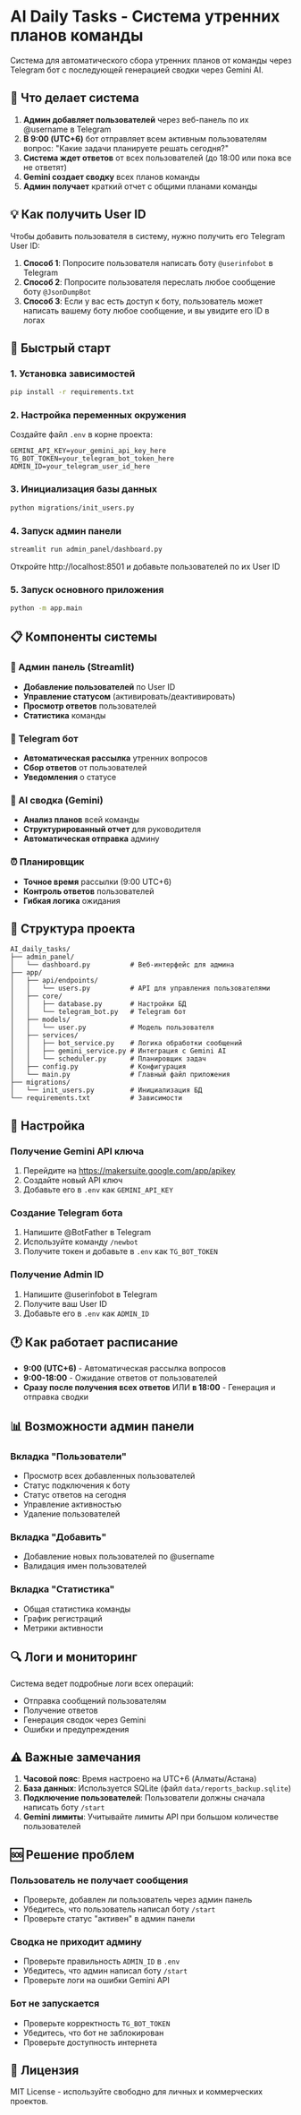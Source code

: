 # AI Daily Tasks - Система утренних планов команды

Система для автоматического сбора утренних планов от команды через Telegram бот с последующей генерацией сводки через Gemini AI.

## 🎯 Что делает система

1. **Админ добавляет пользователей** через веб-панель по их @username в Telegram
2. **В 9:00 (UTC+6)** бот отправляет всем активным пользователям вопрос: "Какие задачи планируете решать сегодня?"
3. **Система ждет ответов** от всех пользователей (до 18:00 или пока все не ответят)
4. **Gemini создает сводку** всех планов команды
5. **Админ получает** краткий отчет с общими планами команды

## 💡 Как получить User ID

Чтобы добавить пользователя в систему, нужно получить его Telegram User ID:

1. **Способ 1**: Попросите пользователя написать боту `@userinfobot` в Telegram
2. **Способ 2**: Попросите пользователя переслать любое сообщение боту `@JsonDumpBot`
3. **Способ 3**: Если у вас есть доступ к боту, пользователь может написать вашему боту любое сообщение, и вы увидите его ID в логах

## 🚀 Быстрый старт

### 1. Установка зависимостей
```bash
pip install -r requirements.txt
```

### 2. Настройка переменных окружения
Создайте файл `.env` в корне проекта:
```env
GEMINI_API_KEY=your_gemini_api_key_here
TG_BOT_TOKEN=your_telegram_bot_token_here
ADMIN_ID=your_telegram_user_id_here
```

### 3. Инициализация базы данных
```bash
python migrations/init_users.py
```

### 4. Запуск админ панели
```bash
streamlit run admin_panel/dashboard.py
```
Откройте http://localhost:8501 и добавьте пользователей по их User ID

### 5. Запуск основного приложения
```bash
python -m app.main
```

## 📋 Компоненты системы

### 🔧 Админ панель (Streamlit)
- **Добавление пользователей** по User ID
- **Управление статусом** (активировать/деактивировать)
- **Просмотр ответов** пользователей
- **Статистика** команды

### 🤖 Telegram бот
- **Автоматическая рассылка** утренних вопросов
- **Сбор ответов** от пользователей
- **Уведомления** о статусе

### 🧠 AI сводка (Gemini)
- **Анализ планов** всей команды
- **Структурированный отчет** для руководителя
- **Автоматическая отправка** админу

### ⏰ Планировщик
- **Точное время** рассылки (9:00 UTC+6)
- **Контроль ответов** пользователей
- **Гибкая логика** ожидания

## 📁 Структура проекта

```
AI_daily_tasks/
├── admin_panel/
│   └── dashboard.py          # Веб-интерфейс для админа
├── app/
│   ├── api/endpoints/
│   │   └── users.py          # API для управления пользователями
│   ├── core/
│   │   ├── database.py       # Настройки БД
│   │   └── telegram_bot.py   # Telegram бот
│   ├── models/
│   │   └── user.py           # Модель пользователя
│   ├── services/
│   │   ├── bot_service.py    # Логика обработки сообщений
│   │   ├── gemini_service.py # Интеграция с Gemini AI
│   │   └── scheduler.py      # Планировщик задач
│   ├── config.py             # Конфигурация
│   └── main.py               # Главный файл приложения
├── migrations/
│   └── init_users.py         # Инициализация БД
└── requirements.txt          # Зависимости
```

## 🔐 Настройка

### Получение Gemini API ключа
1. Перейдите на https://makersuite.google.com/app/apikey
2. Создайте новый API ключ
3. Добавьте его в `.env` как `GEMINI_API_KEY`

### Создание Telegram бота
1. Напишите @BotFather в Telegram
2. Используйте команду `/newbot`
3. Получите токен и добавьте в `.env` как `TG_BOT_TOKEN`

### Получение Admin ID
1. Напишите @userinfobot в Telegram
2. Получите ваш User ID
3. Добавьте его в `.env` как `ADMIN_ID`

## 🕐 Как работает расписание

- **9:00 (UTC+6)** - Автоматическая рассылка вопросов
- **9:00-18:00** - Ожидание ответов от пользователей
- **Сразу после получения всех ответов** ИЛИ **в 18:00** - Генерация и отправка сводки

## 📊 Возможности админ панели

### Вкладка "Пользователи"
- Просмотр всех добавленных пользователей
- Статус подключения к боту
- Статус ответов на сегодня
- Управление активностью
- Удаление пользователей

### Вкладка "Добавить"
- Добавление новых пользователей по @username
- Валидация имен пользователей

### Вкладка "Статистика"
- Общая статистика команды
- График регистраций
- Метрики активности

## 🔍 Логи и мониторинг

Система ведет подробные логи всех операций:
- Отправка сообщений пользователям
- Получение ответов
- Генерация сводок через Gemini
- Ошибки и предупреждения

## ⚠️ Важные замечания

1. **Часовой пояс**: Время настроено на UTC+6 (Алматы/Астана)
2. **База данных**: Используется SQLite (файл `data/reports_backup.sqlite`)
3. **Подключение пользователей**: Пользователи должны сначала написать боту `/start`
4. **Gemini лимиты**: Учитывайте лимиты API при большом количестве пользователей

## 🆘 Решение проблем

### Пользователь не получает сообщения
- Проверьте, добавлен ли пользователь через админ панель
- Убедитесь, что пользователь написал боту `/start`
- Проверьте статус "активен" в админ панели

### Сводка не приходит админу
- Проверьте правильность `ADMIN_ID` в `.env`
- Убедитесь, что админ написал боту `/start`
- Проверьте логи на ошибки Gemini API

### Бот не запускается
- Проверьте корректность `TG_BOT_TOKEN`
- Убедитесь, что бот не заблокирован
- Проверьте доступность интернета

## 📝 Лицензия

MIT License - используйте свободно для личных и коммерческих проектов. 
